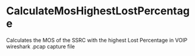 # CalculateMosHighestLostPercentage
Calculates the MOS of the SSRC with the highest Lost Percentage in VOIP wireshark .pcap capture file
